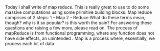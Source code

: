 Today i shall write of map reduce.
This is really great to use to do some massive computations using some primitive building blocks.
Map reduce comprises of 2 steps:
  1  - Map 
  2  - Reduce
What do these terms mean, though? why is it so popular? is this worth the pain? For answering these questions and raising a few more, please read on.
The process of mapReduce is from functional programming, where any function does not have side effects, an unintended . 
Map is a process where, essentially, we process each bit of data
<!--stackedit_data:
eyJoaXN0b3J5IjpbLTEyOTAyODE4NywtMTc0MjYwOTIyOSwtMT
I0Mjk5MDE2Nl19
-->